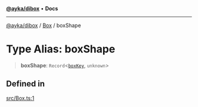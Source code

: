 [**@ayka/dibox**](../../../README.md) • **Docs**

***

[@ayka/dibox](../../../globals.md) / [Box](../README.md) / boxShape

# Type Alias: boxShape

> **boxShape**: `Record`\<[`boxKey`](boxKey.md), `unknown`\>

## Defined in

[src/Box.ts:1](https://github.com/AndreyMork/dibox/blob/a4051a8bb2daf3e4608cc74f5ffa76c67223e300/src/Box.ts#L1)
